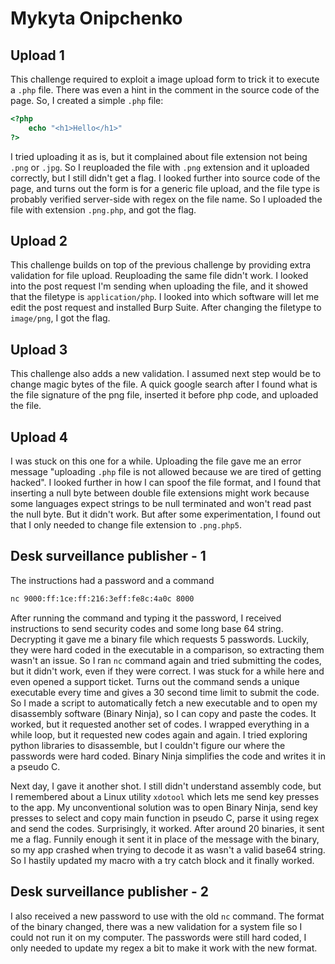 # Mykyta Onipchenko

## Upload 1

This challenge required to exploit a image upload form to trick it to execute a `.php` file. There
was even a hint in the comment in the source code of the page. So, I created a simple `.php` file:

```php
<?php
    echo "<h1>Hello</h1>"
?>
```

I tried uploading it as is, but it complained about file extension not being `.png` or `.jpg`. So I
reuploaded the file with `.png` extension and it uploaded correctly, but I still didn't get a flag.
I looked further into source code of the page, and turns out the form is for a generic file upload,
and the file type is probably verified server-side with regex on the file name. So I uploaded the
file with extension `.png.php`, and got the flag.

## Upload 2

This challenge builds on top of the previous challenge by providing extra validation for file
upload. Reuploading the same file didn't work. I looked into the post request I'm sending when
uploading the file, and it showed that the filetype is `application/php`. I looked into which
software will let me edit the post request and installed Burp Suite. After changing the filetype to
`image/png`, I got the flag.

## Upload 3

This challenge also adds a new validation. I assumed next step would be to change magic bytes of
the file. A quick google search after I found what is the file signature of the png file, inserted
it before php code, and uploaded the file.

## Upload 4

I was stuck on this one for a while. Uploading the file gave me an error message "uploading `.php`
file is not allowed because we are tired of getting hacked". I looked further in how I can spoof
the file format, and I found that inserting a null byte between double file extensions might work
because some languages expect strings to be null terminated and won't read past the null byte. But
it didn't work. But after some experimentation, I found out that I only needed to change file
extension to `.png.php5`.

## Desk surveillance publisher - 1

The instructions had a password and a command

```bash
nc 9000:ff:1ce:ff:216:3eff:fe8c:4a0c 8000
```

After running the command and typing it the password, I received instructions to send security
codes and some long base 64 string. Decrypting it gave me a binary file which requests 5 passwords.
Luckily, they were hard coded in the executable in a comparison, so extracting them wasn't an
issue. So I ran `nc` command again and tried submitting the codes, but it didn't work, even if they
were correct. I was stuck for a while here and even opened a support ticket. Turns out the command
sends a unique executable every time and gives a 30 second time limit to submit the code. So I
made a script to automatically fetch a new executable and to open my disassembly software (Binary
Ninja), so I can copy and paste the codes. It worked, but it requested another set of codes. I
wrapped everything in a while loop, but it requested new codes again and again. I tried exploring
python libraries to disassemble, but I couldn't figure our where the passwords were hard coded.
Binary Ninja simplifies the code and writes it in a pseudo C.

Next day, I gave it another shot. I still didn't understand assembly code, but I remembered about a
Linux utility `xdotool` which lets me send key presses to the app. My unconventional solution was
to open Binary Ninja, send key presses to select and copy main function in pseudo C, parse it using
regex and send the codes. Surprisingly, it worked. After around 20 binaries, it sent me a flag.
Funnily enough it sent it in place of the message with the binary, so my app crashed when trying to
decode it as wasn't a valid base64 string. So I hastily updated my macro with a try catch block and
it finally worked.

## Desk surveillance publisher - 2

I also received a new password to use with the old `nc` command. The format of the binary changed,
there was a new validation for a system file so I could not run it on my computer. The passwords
were still hard coded, I only needed to update my regex a bit to make it work with the new format.
